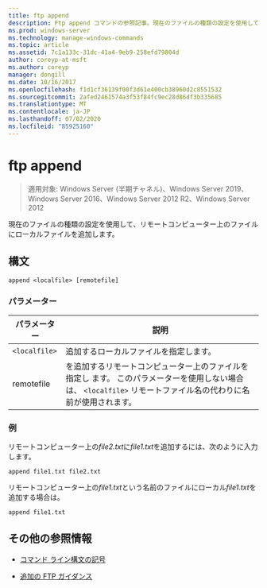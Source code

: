 ```yaml
---
title: ftp append
description: Ftp append コマンドの参照記事。現在のファイルの種類の設定を使用して、リモートコンピューター上のファイルにローカルファイルを追加します。
ms.prod: windows-server
ms.technology: manage-windows-commands
ms.topic: article
ms.assetid: 7c1a133c-31dc-41a4-9eb9-258efd79804d
author: coreyp-at-msft
ms.author: coreyp
manager: dongill
ms.date: 10/16/2017
ms.openlocfilehash: f1d1cf36139f00f3d61e400cb38960d2c8551532
ms.sourcegitcommit: 2afed2461574a3f53f84fc9ec28d86df3b335685
ms.translationtype: MT
ms.contentlocale: ja-JP
ms.lasthandoff: 07/02/2020
ms.locfileid: "85925160"
---
```

# <a name="ftp-append"></a>ftp append

> 適用対象: Windows Server (半期チャネル)、Windows Server 2019、Windows Server 2016、Windows Server 2012 R2、Windows Server 2012

現在のファイルの種類の設定を使用して、リモートコンピューター上のファイルにローカルファイルを追加します。

## <a name="syntax"></a>構文

```
append <localfile> [remotefile]
```

### <a name="parameters"></a>パラメーター

| パラメーター | 説明 |
| --------- | ----------- |
| `<localfile>` | 追加するローカルファイルを指定します。 |
| remotefile | を追加するリモートコンピューター上のファイルを指定し <localfile> ます。 このパラメーターを使用しない場合は、 `<localfile>` リモートファイル名の代わりに名前が使用されます。 |

### <a name="examples"></a>例

リモートコンピューター上の*file2.txt*に*file1.txt*を追加するには、次のように入力します。

```
append file1.txt file2.txt
```

リモートコンピューター上の*file1.txt*という名前のファイルにローカル*file1.txt*を追加する場合は。

```
append file1.txt
```

## <a name="additional-references"></a>その他の参照情報

- [コマンド ライン構文の記号](command-line-syntax-key.md)

- [追加の FTP ガイダンス](https://docs.microsoft.com/previous-versions/orphan-topics/ws.10/cc756013(v=ws.10))
